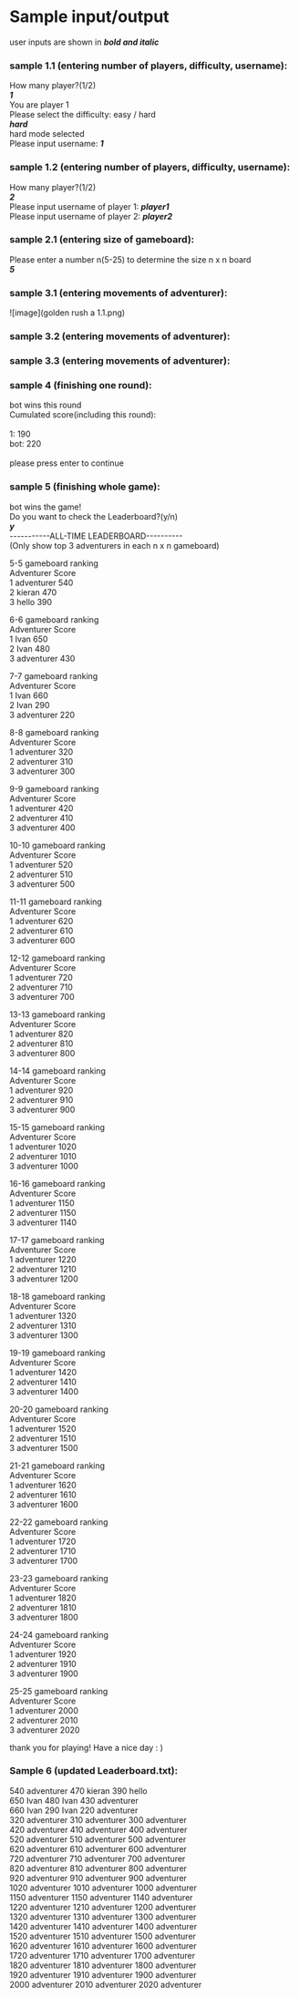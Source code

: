 # Sample input/output
user inputs are shown in ***bold and italic***

### sample 1.1 (entering number of players, difficulty, username):

  How many player?(1/2)<br />
  ***1*** <br />
  You are player 1<br />
  Please select the difficulty: easy / hard<br />
  ***hard***<br />
  hard mode selected<br />
  Please input username: ***1***

### sample 1.2 (entering number of players, difficulty, username):

  How many player?(1/2)<br />
  ***2*** <br />
  Please input username of player 1: ***player1***<br />
  Please input username of player 2: ***player2***<br />

### sample 2.1 (entering size of gameboard):

  Please enter a number n(5-25) to determine the size n x n board<br />
  ***5***
  
### sample 3.1 (entering movements of adventurer):
![image](golden rush a 1.1.png)

### sample 3.2 (entering movements of adventurer):

### sample 3.3 (entering movements of adventurer):

### sample 4 (finishing one round):<br />

  bot wins this round<br />
  Cumulated score(including this round): <br />
  <br />
  1: 190<br />
  bot: 220<br />
  <br />
  please press enter to continue<br />

### sample 5 (finishing whole game):<br />


  bot wins the game!<br />
  Do you want to check the Leaderboard?(y/n)<br />
  ***y***<br />
  -----------ALL-TIME LEADERBOARD----------<br />
(Only show top 3 adventurers in each n x n gameboard)<br />

5-5 gameboard ranking<br />
  Adventurer       Score<br />
1  adventurer       540<br />
2      kieran       470<br />
3       hello       390<br />


6-6 gameboard ranking<br />
  Adventurer       Score<br />
1        Ivan       650<br />
2        Ivan       480<br />
3  adventurer       430<br />


7-7 gameboard ranking<br />
  Adventurer       Score<br />
1        Ivan       660<br />
2        Ivan       290<br />
3  adventurer       220<br />


8-8 gameboard ranking<br />
  Adventurer       Score<br />
1  adventurer       320<br />
2  adventurer       310<br />
3  adventurer       300<br />


9-9 gameboard ranking<br />
  Adventurer       Score<br />
1  adventurer       420<br />
2  adventurer       410<br />
3  adventurer       400<br />


10-10 gameboard ranking<br />
  Adventurer       Score<br />
1  adventurer       520<br />
2  adventurer       510<br />
3  adventurer       500<br />


11-11 gameboard ranking<br />
  Adventurer       Score<br />
1  adventurer       620<br />
2  adventurer       610<br />
3  adventurer       600<br />


12-12 gameboard ranking<br />
  Adventurer       Score<br />
1  adventurer       720<br />
2  adventurer       710<br />
3  adventurer       700<br />


13-13 gameboard ranking<br />
  Adventurer       Score<br />
1  adventurer       820<br />
2  adventurer       810<br />
3  adventurer       800<br />


14-14 gameboard ranking<br />
  Adventurer       Score<br />
1  adventurer       920<br />
2  adventurer       910<br />
3  adventurer       900<br />


15-15 gameboard ranking<br />
  Adventurer       Score<br />
1  adventurer      1020<br />
2  adventurer      1010<br />
3  adventurer      1000<br />


16-16 gameboard ranking<br />
  Adventurer       Score<br />
1  adventurer      1150<br />
2  adventurer      1150<br />
3  adventurer      1140<br />


17-17 gameboard ranking<br />
  Adventurer       Score<br />
1  adventurer      1220<br />
2  adventurer      1210<br />
3  adventurer      1200<br />


18-18 gameboard ranking<br />
  Adventurer       Score<br />
1  adventurer      1320<br />
2  adventurer      1310<br />
3  adventurer      1300<br />


19-19 gameboard ranking<br />
  Adventurer       Score<br />
1  adventurer      1420<br />
2  adventurer      1410<br />
3  adventurer      1400<br />


20-20 gameboard ranking<br />
  Adventurer       Score<br />
1  adventurer      1520<br />
2  adventurer      1510<br />
3  adventurer      1500<br />


21-21 gameboard ranking<br />
  Adventurer       Score<br />
1  adventurer      1620<br />
2  adventurer      1610<br />
3  adventurer      1600<br />


22-22 gameboard ranking<br />
  Adventurer       Score<br />
1  adventurer      1720<br />
2  adventurer      1710<br />
3  adventurer      1700<br />


23-23 gameboard ranking<br />
  Adventurer       Score<br />
1  adventurer      1820<br />
2  adventurer      1810<br />
3  adventurer      1800<br />


24-24 gameboard ranking<br />
  Adventurer       Score<br />
1  adventurer      1920<br />
2  adventurer      1910<br />
3  adventurer      1900<br />


25-25 gameboard ranking<br />
  Adventurer       Score<br />
1  adventurer      2000<br />
2  adventurer      2010<br />
3  adventurer      2020<br />


thank you for playing! Have a nice day : )

### Sample 6 (updated Leaderboard.txt):
   540     adventurer      470     kieran  390     hello<br />
   650     Ivan    480     Ivan    430     adventurer<br />
   660     Ivan    290     Ivan    220     adventurer<br />
   320     adventurer      310     adventurer      300     adventurer<br />
   420     adventurer      410     adventurer      400     adventurer<br />
   520     adventurer      510     adventurer      500     adventurer<br />
   620     adventurer      610     adventurer      600     adventurer<br />
   720     adventurer      710     adventurer      700     adventurer<br />
   820     adventurer      810     adventurer      800     adventurer<br />
   920     adventurer      910     adventurer      900     adventurer<br />
  1020    adventurer      1010    adventurer      1000    adventurer<br />
  1150    adventurer      1150    adventurer      1140    adventurer<br />
  1220    adventurer      1210    adventurer      1200    adventurer<br />
  1320    adventurer      1310    adventurer      1300    adventurer<br />
  1420    adventurer      1410    adventurer      1400    adventurer<br />
  1520    adventurer      1510    adventurer      1500    adventurer<br />
  1620    adventurer      1610    adventurer      1600    adventurer<br />
  1720    adventurer      1710    adventurer      1700    adventurer<br />
  1820    adventurer      1810    adventurer      1800    adventurer<br />
  1920    adventurer      1910    adventurer      1900    adventurer<br />
  2000    adventurer      2010    adventurer      2020    adventurer<br />
